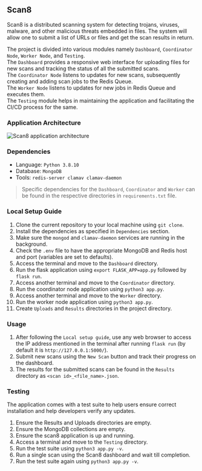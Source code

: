## Scan8
Scan8 is a distributed scanning system for detecting trojans, viruses, malware, and other malicious threats embedded in files. The system will allow one to submit a list of URLs or files and get the scan results in return.  

The project is divided into various modules namely ```Dashboard```, ```Coordinator Node```, ```Worker Node```, and ```Testing```.  
The ```Dashboard``` provides a responsive web interface for uploading files for new scans and tracking the status of all the submitted scans.  
The ```Coordinator Node``` listens to updates for new scans, subsequently creating and adding scan jobs to the Redis Queue.  
The ```Worker Node``` listens to updates for new jobs in Redis Queue and executes them.  
The ```Testing``` module helps in maintaining the application and facilitating the CI/CD process for the same.

### Application Architecture
![Scan8 application architecture](https://user-images.githubusercontent.com/54113320/129327795-bd8da18e-484a-428a-aa90-7cc063e11b7f.png)

### Dependencies
* Language: ```Python 3.8.10```
* Database: ```MongoDB```
* Tools: ```redis-server clamav clamav-daemon```

> Specific dependencies for the ```Dashboard```, ```Coordinator``` and ```Worker``` can be found in the respective directories in ```requirements.txt``` file.


### Local Setup Guide
1. Clone the current repository to your local machine using ```git clone```.
2. Install the dependencies as specified in ```Dependencies``` section.
3. Make sure the ```mongod``` and ```clamav-daemon``` services are running in the background.
4. Check the ```.env``` file to have the appropriate MongoDB and Redis host and port (variables are set to defaults).
5. Access the terminal and move to the ```Dashboard``` directory.
6. Run the flask application using ```export FLASK_APP=app.py``` followed by ```flask run```.
7. Access another terminal and move to the ```Coordinator``` directory.
8. Run the coordinator node application using ```python3 app.py```.
9. Access another terminal and move to the ```Worker``` directory.
10. Run the worker node application using ```python3 app.py```.
11. Create ```Uploads``` and ```Results``` directories in the project directory.


### Usage
1. After following the ```Local setup guide```, use any web browser to access the IP address mentioned in the terminal after running ```flask run``` (by default it is ```http://127.0.0.1:5000/```).
2. Submit new scans using the ```New Scan``` button and track their progress on the dashboard.
3. The results for the submitted scans can be found in the ```Results``` directory as ```<scan id>_<file_name>.json```.

### Testing
The application comes with a test suite to help users ensure correct installation and help developers verify any updates.
1. Ensure the Results and Uploads directories are empty.
2. Ensure the MongoDB collections are empty.
3. Ensure the scan8 application is up and running.
4. Access a terminal and move to the ```Testing``` directory.
5. Run the test suite using ```python3 app.py -v```.
7. Run a single scan using the Scan8 dashboard and wait till completion.
8. Run the test suite again using ```python3 app.py -v```.
